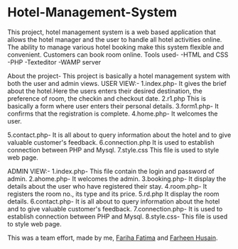 # Hotel-Management-System
This project, hotel management system is a web based application that allows the hotel manager and the user to handle all hotel activities online. The ability to manage various hotel booking make this system flexible and convenient. Customers can book room online.
Tools used-
 -HTML and CSS
 -PHP
 -Texteditor
 -WAMP server

About the project-
This project is basically a hotel management system with both the user and admin views. 
 USER VIEW:-
1.index.php-
It gives the brief about the hotel.Here the users enters their desired destination, the preference of room, the checkin and checkout date.
2.r1.php
 This is basically a form where user enters their personal details.
3.form1.php-
  It confirms that the registration is complete.
4.home.php-
It welcomes the user.

5.contact.php- 
It is all about to query information about the hotel and to give valuable customer's feedback.
6.connection.php
 It is used to establish connection between PHP and Mysql.
7.style.css
This file is used to style web page.
 
 ADMIN VIEW:-
1.index.php-
This file contain the login and password of admin.
2.ahome.php-
 It welcomes the admin.
3.booking.php-
It display the details about the user who have registered their stay.
4.room.php-
It registers the room no., its type and its price.
5.rd.php
It display the room details.
6.contact.php- 
It is all about to query information about the hotel and to give valuable customer's feedback.
7.connection.php-
It is used to establish connection between PHP and Mysql.
8.style.css-
This file is used to style web page.

This was a team effort, made by me, <a href="https://github.com/Fariha-Fatima">Fariha Fatima</a> and <a href="https://github.com/farheen05">Farheen Husain</a>.

